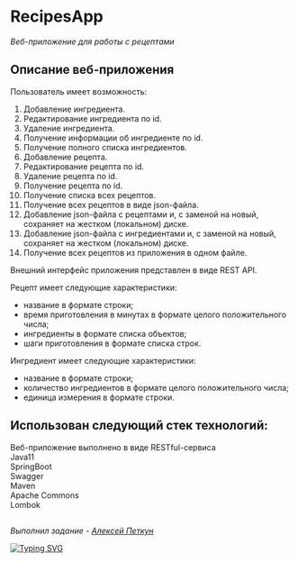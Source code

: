 # RecipesApp

*Веб-приложение для работы с рецептами*

## **Описание веб-приложения**

Пользователь имеет возможность:

1. Добавление ингредиента.
2. Редактирование ингредиента по id.
3. Удаление ингредиента.
4. Получение информации об ингредиенте по id.
5. Получение полного списка ингредиентов.
6. Добавление рецепта.
7. Редактирование рецепта по id.
8. Удаление рецепта по id.
9. Получение рецепта по id.
10. Получение списка всех рецептов.
11. Получение всех рецептов в виде json-файла. 
12. Добавление json-файла с рецептами и, с заменой на новый, сохраняет на жестком (локальном) диске. 
13. Добавление json-файла с ингредиентами и, с заменой на новый, сохраняет на жестком (локальном) диске.
14. Получение всех рецептов из приложения в одном файле.

Внешний интерфейс приложения представлен в виде REST API.

Рецепт имеет следующие характеристики: 

- название в формате строки;
- время приготовления в минутах в формате целого положительного числа;
- ингредиенты в формате списка объектов;
- шаги приготовления в формате списка строк.

Ингредиент имеет следующие характеристики: 

- название в формате строки;
- количество ингредиентов в формате целого положительного числа;
- единица измерения в формате строки.

## Использован следующий стек технологий:

Веб-приложение выполнено в виде RESTful-сервиса\
Java11\
SpringBoot\
Swagger\
Maven\
Apache Commons\
Lombok

##

*Выполнил задание - [Алексей Петкун](https://github.com/AlekseyPetkun "AlekseyPetkun")*

[![Typing SVG](https://readme-typing-svg.herokuapp.com?color=%2336BCF7&lines=thank+you+for+your+attention)](https://git.io/typing-svg)

